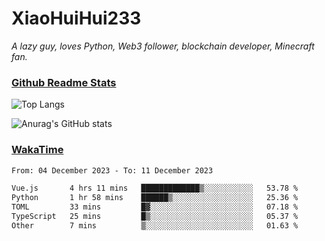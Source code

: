 # XiaoHuiHui233

*A lazy guy, loves Python, Web3 follower, blockchain developer, Minecraft fan.*

### [Github Readme Stats](https://github.com/anuraghazra/github-readme-stats)

![Top Langs](https://github-readme-stats.vercel.app/api/top-langs/?username=XiaoHuiHui233&layout=compact&theme=github_dark)

![Anurag's GitHub stats](https://github-readme-stats.vercel.app/api?username=XiaoHuiHui233&show_icons=true&theme=github_dark)

### [WakaTime](https://wakatime.com)

<!--START_SECTION:waka-->

```txt
From: 04 December 2023 - To: 11 December 2023

Vue.js       4 hrs 11 mins   █████████████▒░░░░░░░░░░░   53.78 %
Python       1 hr 58 mins    ██████▒░░░░░░░░░░░░░░░░░░   25.36 %
TOML         33 mins         █▓░░░░░░░░░░░░░░░░░░░░░░░   07.18 %
TypeScript   25 mins         █▒░░░░░░░░░░░░░░░░░░░░░░░   05.37 %
Other        7 mins          ▒░░░░░░░░░░░░░░░░░░░░░░░░   01.63 %
```

<!--END_SECTION:waka-->
